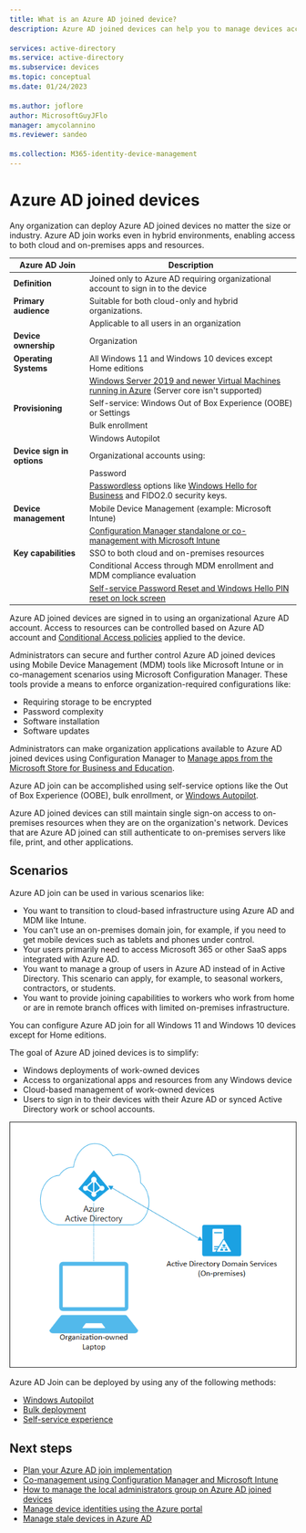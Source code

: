 ```yaml
---
title: What is an Azure AD joined device?
description: Azure AD joined devices can help you to manage devices accessing resources in your environment.

services: active-directory
ms.service: active-directory
ms.subservice: devices
ms.topic: conceptual
ms.date: 01/24/2023

ms.author: joflore
author: MicrosoftGuyJFlo
manager: amycolannino
ms.reviewer: sandeo

ms.collection: M365-identity-device-management
---
```

# Azure AD joined devices

Any organization can deploy Azure AD joined devices no matter the size or industry. Azure AD join works even in hybrid environments, enabling access to both cloud and on-premises apps and resources.

| Azure AD Join | Description |
| --- | --- |
| **Definition** | Joined only to Azure AD requiring organizational account to sign in to the device |
| **Primary audience** | Suitable for both cloud-only and hybrid organizations. |
|   | Applicable to all users in an organization |
| **Device ownership** | Organization |
| **Operating Systems** | All Windows 11 and Windows 10 devices except Home editions |
|   | [Windows Server 2019 and newer Virtual Machines running in Azure](howto-vm-sign-in-azure-ad-windows.md) (Server core isn't supported) |
| **Provisioning** | Self-service: Windows Out of Box Experience (OOBE) or Settings |
|   | Bulk enrollment |
|   | Windows Autopilot |
| **Device sign in options** | Organizational accounts using: |
|   | Password |
|   | [Passwordless](/azure/active-directory/authentication/concept-authentication-passwordless) options like [Windows Hello for Business](/windows/security/identity-protection/hello-for-business/hello-planning-guide) and FIDO2.0 security keys. |
| **Device management** | Mobile Device Management (example: Microsoft Intune) |
|   | [Configuration Manager standalone or co-management with Microsoft Intune](/mem/configmgr/comanage/overview) |
| **Key capabilities** | SSO to both cloud and on-premises resources |
|   | Conditional Access through MDM enrollment and MDM compliance evaluation |
|   | [Self-service Password Reset and Windows Hello PIN reset on lock screen](../authentication/howto-sspr-windows.md) |

Azure AD joined devices are signed in to using an organizational Azure AD account. Access to resources can be controlled based on Azure AD account and [Conditional Access policies](../conditional-access/howto-conditional-access-policy-compliant-device.md) applied to the device.

Administrators can secure and further control Azure AD joined devices using Mobile Device Management (MDM) tools like Microsoft Intune or in co-management scenarios using Microsoft Configuration Manager. These tools provide a means to enforce organization-required configurations like: 

- Requiring storage to be encrypted
- Password complexity
- Software installation
- Software updates

Administrators can make organization applications available to Azure AD joined devices using Configuration Manager to [Manage apps from the Microsoft Store for Business and Education](/configmgr/apps/deploy-use/manage-apps-from-the-windows-store-for-business).

Azure AD join can be accomplished using self-service options like the Out of Box Experience (OOBE), bulk enrollment, or [Windows Autopilot](/intune/enrollment-autopilot).

Azure AD joined devices can still maintain single sign-on access to on-premises resources when they are on the organization's network. Devices that are Azure AD joined can still authenticate to on-premises servers like file, print, and other applications.

## Scenarios

Azure AD join can be used in various scenarios like:

- You want to transition to cloud-based infrastructure using Azure AD and MDM like Intune.
- You can’t use an on-premises domain join, for example, if you need to get mobile devices such as tablets and phones under control.
- Your users primarily need to access Microsoft 365 or other SaaS apps integrated with Azure AD.
- You want to manage a group of users in Azure AD instead of in Active Directory. This scenario can apply, for example, to seasonal workers, contractors, or students.
- You want to provide joining capabilities to workers who work from home or are in remote branch offices with limited on-premises infrastructure.

You can configure Azure AD join for all Windows 11 and Windows 10 devices except for Home editions.

The goal of Azure AD joined devices is to simplify:

- Windows deployments of work-owned devices
- Access to organizational apps and resources from any Windows device
- Cloud-based management of work-owned devices
- Users to sign in to their devices with their Azure AD or synced Active Directory work or school accounts.

![Azure AD joined devices](./media/concept-directory-join/azure-ad-joined-device.png)

Azure AD Join can be deployed by using any of the following methods:

- [Windows Autopilot](/windows/deployment/windows-autopilot/windows-10-autopilot)
- [Bulk deployment](/intune/windows-bulk-enroll)
- [Self-service experience](device-join-out-of-box.md)

## Next steps

- [Plan your Azure AD join implementation](device-join-plan.md)
- [Co-management using Configuration Manager and Microsoft Intune](/mem/configmgr/comanage/overview)
- [How to manage the local administrators group on Azure AD joined devices](assign-local-admin.md)
- [Manage device identities using the Azure portal](manage-device-identities.md)
- [Manage stale devices in Azure AD](manage-stale-devices.md)

